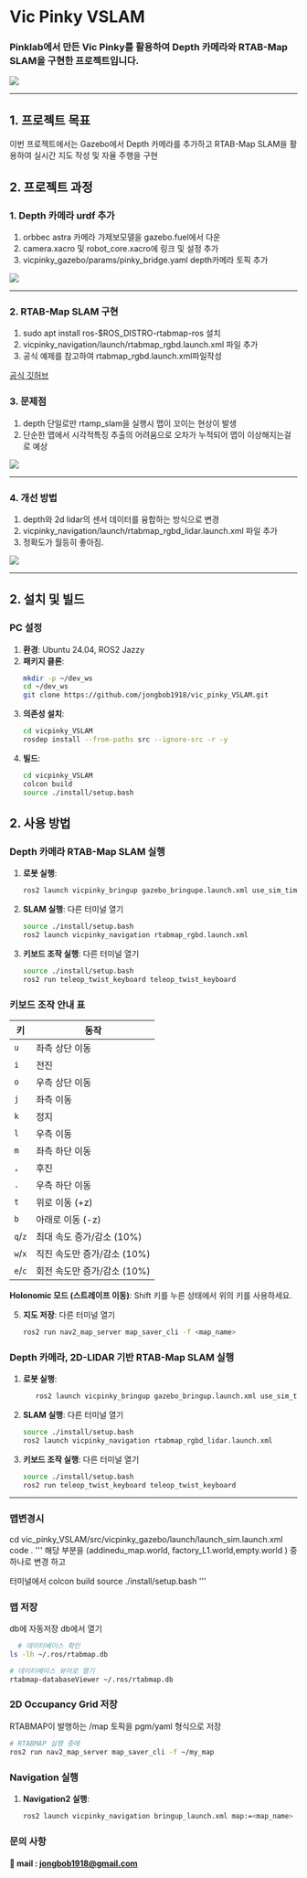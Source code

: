 # Vic Pinky VSLAM
### Pinklab에서 만든 Vic Pinky를 활용하여 Depth 카메라와 RTAB-Map SLAM을 구현한 프로젝트입니다. 

<img src="./doc/rtabmap_test.gif" width="픽셀_값" height="픽셀_값">




---

## 1. 프로젝트 목표

이번 프로젝트에서는 Gazebo에서 Depth 카메라를 추가하고 RTAB-Map SLAM을 활용하여 실시간 지도 작성 및 자율 주행을 구현


## 2. 프로젝트 과정

### 1. Depth 카메라 urdf 추가
1. orbbec astra 카메라 가제보모델을 gazebo.fuel에서 다운
2. camera.xacro 및 robot_core.xacro에 링크 및 설정 추가
3. vicpinky_gazebo/params/pinky_bridge.yaml depth카메라 토픽 추가

<img src="./doc/gazebo_image.png" width="픽셀_값" height="픽셀_값">

---

### 2. RTAB-Map SLAM 구현
1. sudo apt install ros-$ROS_DISTRO-rtabmap-ros 설치
2. vicpinky_navigation/launch/rtabmap_rgbd.launch.xml 파일 추가 
3. 공식 예제를 참고하여 rtabmap_rgbd.launch.xml파일작성

[공식 깃허브](https://github.com/introlab/rtabmap_ros)


### 3. 문제점

1. depth 단일로만 rtamp_slam을 실행시 맵이 꼬이는 현상이 발생 
2. 단순한 맵에서 시각적특징 추출의 어려움으로 오차가 누적되어 맵이 이상해지는걸로 예상

<img src="./doc/depth_only_rtabmap_image.png" width="픽셀_값" height="픽셀_값">


---

### 4. 개선 방법


1. depth와 2d lidar의 센서 데이터를 융합하는 방식으로 변경
2. vicpinky_navigation/launch/rtabmap_rgbd_lidar.launch.xml 파일 추가 
3. 정확도가 월등히 좋아짐.

<img src="./doc/depth_lidar_rtabmap_image.png" width="픽셀_값" height="픽셀_값">

---

## 2. 설치 및 빌드

### PC 설정
1. **환경**: Ubuntu 24.04, ROS2 Jazzy
2. **패키지 클론**:
   ```bash
   mkdir -p ~/dev_ws
   cd ~/dev_ws
   git clone https://github.com/jongbob1918/vic_pinky_VSLAM.git
   ```
3. **의존성 설치**:
   ```bash
   cd vicpinky_VSLAM
   rosdep install --from-paths src --ignore-src -r -y
   ```
4. **빌드**:
   ```bash
   cd vicpinky_VSLAM
   colcon build
   source ./install/setup.bash
   ```


## 2. 사용 방법

### Depth 카메라 RTAB-Map SLAM 실행
1. **로봇 실행**:
   ```bash
   ros2 launch vicpinky_bringup gazebo_bringupe.launch.xml use_sim_time:=True
   ```
2. **SLAM 실행**:
다른 터미널 열기
   ```bash
   source ./install/setup.bash
   ros2 launch vicpinky_navigation rtabmap_rgbd.launch.xml
   ```
   
3. **키보드 조작 실행**:
다른 터미널 열기
   ```bash
   source ./install/setup.bash
   ros2 run teleop_twist_keyboard teleop_twist_keyboard 
   
   ```

### 키보드 조작 안내 표

| 키 | 동작 |
|----|------|
| `u` | 좌측 상단 이동 |
| `i` | 전진 |
| `o` | 우측 상단 이동 |
| `j` | 좌측 이동 |
| `k` | 정지 |
| `l` | 우측 이동 |
| `m` | 좌측 하단 이동 |
| `,` | 후진 |
| `.` | 우측 하단 이동 |
| `t` | 위로 이동 (+z) |
| `b` | 아래로 이동 (-z) |
| `q`/`z` | 최대 속도 증가/감소 (10%) |
| `w`/`x` | 직진 속도만 증가/감소 (10%) |
| `e`/`c` | 회전 속도만 증가/감소 (10%) |

**Holonomic 모드 (스트레이프 이동)**: Shift 키를 누른 상태에서 위의 키를 사용하세요.

   
5. **지도 저장**:
다른 터미널 열기
   ```bash
   ros2 run nav2_map_server map_saver_cli -f <map_name>
   ```



### Depth 카메라, 2D-LIDAR 기반 RTAB-Map SLAM 실행

1. **로봇 실행**:
   ```bash
      ros2 launch vicpinky_bringup gazebo_bringup.launch.xml use_sim_time:=True
   ```
2. **SLAM 실행**:
다른 터미널 열기
   ```bash
   source ./install/setup.bash
   ros2 launch vicpinky_navigation rtabmap_rgbd_lidar.launch.xml
   ```
   
3. **키보드 조작 실행**:
다른 터미널 열기
   ```bash
   source ./install/setup.bash
   ros2 run teleop_twist_keyboard teleop_twist_keyboard 
   
   ```

---
### 맵변경시 
cd vic_pinky_VSLAM/src/vicpinky_gazebo/launch/launch_sim.launch.xml
code .
'''
<arg name="world_name" default="factory_L1.world"/>
해당 부분을 (addinedu_map.world, factory_L1.world,empty.world ) 중 하나로 변경 하고 

터미널에서
colcon build
source ./install/setup.bash
'''



###  맵 저장 
db에 자동저장
db에서 열기

 ```bash
   # 데이터베이스 확인
ls -lh ~/.ros/rtabmap.db

# 데이터베이스 뷰어로 열기
rtabmap-databaseViewer ~/.ros/rtabmap.db
   ```

### 2D Occupancy Grid 저장 
RTABMAP이 발행하는 /map 토픽을 pgm/yaml 형식으로 저장
 ```bash
# RTABMAP 실행 중에
ros2 run nav2_map_server map_saver_cli -f ~/my_map
   ```


### Navigation 실행
1. **Navigation2 실행**:
   ```bash
   ros2 launch vicpinky_navigation bringup_launch.xml map:=<map_name>
   ```


### 문의 사항 
#### 📧  mail : jongbob1918@gmail.com